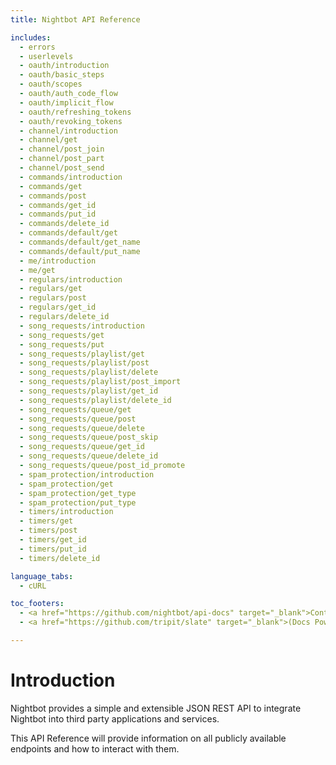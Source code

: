 ```yaml
---
title: Nightbot API Reference

includes:
  - errors
  - userlevels
  - oauth/introduction
  - oauth/basic_steps
  - oauth/scopes
  - oauth/auth_code_flow
  - oauth/implicit_flow
  - oauth/refreshing_tokens
  - oauth/revoking_tokens
  - channel/introduction
  - channel/get
  - channel/post_join
  - channel/post_part
  - channel/post_send
  - commands/introduction
  - commands/get
  - commands/post
  - commands/get_id
  - commands/put_id
  - commands/delete_id
  - commands/default/get
  - commands/default/get_name
  - commands/default/put_name
  - me/introduction
  - me/get
  - regulars/introduction
  - regulars/get
  - regulars/post
  - regulars/get_id
  - regulars/delete_id
  - song_requests/introduction
  - song_requests/get
  - song_requests/put
  - song_requests/playlist/get
  - song_requests/playlist/post
  - song_requests/playlist/delete
  - song_requests/playlist/post_import
  - song_requests/playlist/get_id
  - song_requests/playlist/delete_id
  - song_requests/queue/get
  - song_requests/queue/post
  - song_requests/queue/delete
  - song_requests/queue/post_skip
  - song_requests/queue/get_id
  - song_requests/queue/delete_id
  - song_requests/queue/post_id_promote
  - spam_protection/introduction
  - spam_protection/get
  - spam_protection/get_type
  - spam_protection/put_type
  - timers/introduction
  - timers/get
  - timers/post
  - timers/get_id
  - timers/put_id
  - timers/delete_id

language_tabs:
  - cURL

toc_footers:
  - <a href="https://github.com/nightbot/api-docs" target="_blank">Contribute to these docs</a>
  - <a href="https://github.com/tripit/slate" target="_blank">(Docs Powered by Slate)</a>

---
```


# Introduction

Nightbot provides a simple and extensible JSON REST API to integrate Nightbot into third party applications and services.

This API Reference will provide information on all publicly available endpoints and how to interact with them.

